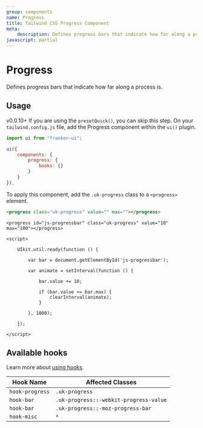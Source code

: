 ```yaml
---
group: components
name: Progress
title: Tailwind CSS Progress Component
meta:
    description: Defines progress bars that indicate how far along a process is.
javascript: partial
---
```


# Progress

<p class="mt-2 uk-text-lead">Defines progress bars that indicate how far along a process is.</p>

## Usage

<span class="uk-badge uk-badge-danger">v0.0.10+</span> If you are using the `presetQuick()`, you can skip this step. On your `tailwind.config.js` file, add the Progress component within the `ui()` plugin.

```javascript
import ui from "franken-ui";

ui({
    components: {
        progress: {
            hooks: {}
        }
    }
}),
```

To apply this component, add the `.uk-progress` class to a `<progress>` element.

```html
<progress class="uk-progress" value="" max=""></progress>
```

```example
<progress id="js-progressbar" class="uk-progress" value="10" max="100"></progress>

<script>

    UIkit.util.ready(function () {

        var bar = document.getElementById('js-progressbar');

        var animate = setInterval(function () {

            bar.value += 10;

            if (bar.value >= bar.max) {
                clearInterval(animate);
            }

        }, 1000);

    });

</script>

```

## Available hooks

Learn more about [using hooks](hooks.md).

| Hook Name       | Affected Classes                       |
|-----------------|----------------------------------------|
| `hook-progress` | `.uk-progress`                         |
| `hook-bar`      | `.uk-progress::-webkit-progress-value` |
| `hook-bar`      | `.uk-progress::-moz-progress-bar`      |
| `hook-misc`     | `*`                                    |

